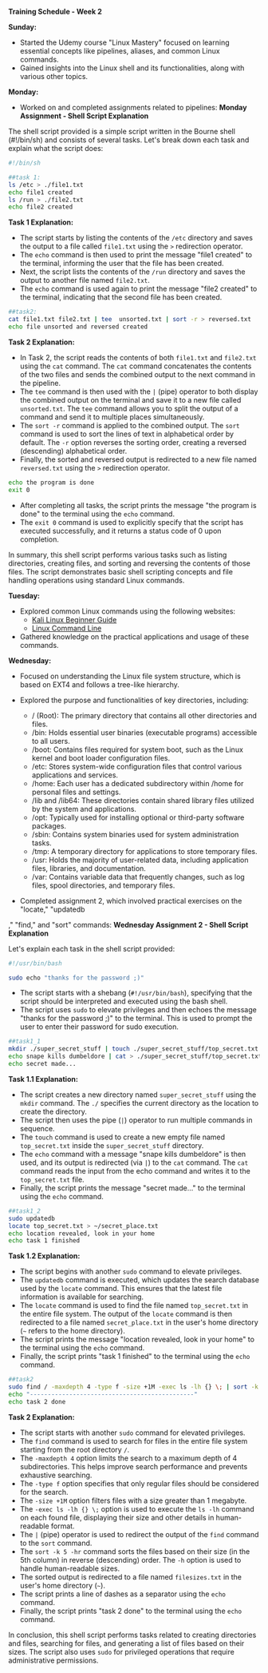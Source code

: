 **Training Schedule - Week 2**

**Sunday:**
- Started the Udemy course "Linux Mastery" focused on learning essential concepts like pipelines, aliases, and common Linux commands.
- Gained insights into the Linux shell and its functionalities, along with various other topics.

**Monday:**
- Worked on and completed assignments related to pipelines:
**Monday Assignment - Shell Script Explanation**

The shell script provided is a simple script written in the Bourne shell (#!/bin/sh) and consists of several tasks. Let's break down each task and explain what the script does:

```bash
#!/bin/sh

##task 1:
ls /etc > ./file1.txt
echo file1 created
ls /run > ./file2.txt
echo file2 created
```

**Task 1 Explanation:**
- The script starts by listing the contents of the `/etc` directory and saves the output to a file called `file1.txt` using the `>` redirection operator.
- The `echo` command is then used to print the message "file1 created" to the terminal, informing the user that the file has been created.
- Next, the script lists the contents of the `/run` directory and saves the output to another file named `file2.txt`.
- The `echo` command is used again to print the message "file2 created" to the terminal, indicating that the second file has been created.

```bash
##task2:
cat file1.txt file2.txt | tee  unsorted.txt | sort -r > reversed.txt
echo file unsorted and reversed created
```

**Task 2 Explanation:**
- In Task 2, the script reads the contents of both `file1.txt` and `file2.txt` using the `cat` command. The `cat` command concatenates the contents of the two files and sends the combined output to the next command in the pipeline.
- The `tee` command is then used with the `|` (pipe) operator to both display the combined output on the terminal and save it to a new file called `unsorted.txt`. The `tee` command allows you to split the output of a command and send it to multiple places simultaneously.
- The `sort -r` command is applied to the combined output. The `sort` command is used to sort the lines of text in alphabetical order by default. The `-r` option reverses the sorting order, creating a reversed (descending) alphabetical order.
- Finally, the sorted and reversed output is redirected to a new file named `reversed.txt` using the `>` redirection operator.

```bash
echo the program is done
exit 0
```

- After completing all tasks, the script prints the message "the program is done" to the terminal using the `echo` command.
- The `exit 0` command is used to explicitly specify that the script has executed successfully, and it returns a status code of 0 upon completion.

In summary, this shell script performs various tasks such as listing directories, creating files, and sorting and reversing the contents of those files. The script demonstrates basic shell scripting concepts and file handling operations using standard Linux commands.


**Tuesday:**
- Explored common Linux commands using the following websites:
  - [Kali Linux Beginner Guide](https://linuxhint.com/kali_linux_-beginner_guide/)
  - [Linux Command Line](https://infinite.education/view/TpiRKhW9K0aIKJo2pwvq9mPL?new&e=xdkXxYqQmhyJTYQNzHBwqWrR)
- Gathered knowledge on the practical applications and usage of these commands.

**Wednesday:**
- Focused on understanding the Linux file system structure, which is based on EXT4 and follows a tree-like hierarchy.
- Explored the purpose and functionalities of key directories, including:
  - / (Root): The primary directory that contains all other directories and files.
  - /bin: Holds essential user binaries (executable programs) accessible to all users.
  - /boot: Contains files required for system boot, such as the Linux kernel and boot loader configuration files.
  - /etc: Stores system-wide configuration files that control various applications and services.
  - /home: Each user has a dedicated subdirectory within /home for personal files and settings.
  - /lib and /lib64: These directories contain shared library files utilized by the system and applications.
  - /opt: Typically used for installing optional or third-party software packages.
  - /sbin: Contains system binaries used for system administration tasks.
  - /tmp: A temporary directory for applications to store temporary files.
  - /usr: Holds the majority of user-related data, including application files, libraries, and documentation.
  - /var: Contains variable data that frequently changes, such as log files, spool directories, and temporary files.
  
- Completed assignment 2, which involved practical exercises on the "locate," "updatedb

," "find," and "sort" commands:
**Wednesday Assignment 2 - Shell Script Explanation**

Let's explain each task in the shell script provided:

```bash
#!/usr/bin/bash

sudo echo "thanks for the password ;)"
```

- The script starts with a shebang (`#!/usr/bin/bash`), specifying that the script should be interpreted and executed using the bash shell.
- The script uses `sudo` to elevate privileges and then echoes the message "thanks for the password ;)" to the terminal. This is used to prompt the user to enter their password for sudo execution.

```bash
##task1_1
mkdir ./super_secret_stuff | touch ./super_secret_stuff/top_secret.txt
echo snape kills dumbeldore | cat > ./super_secret_stuff/top_secret.txt
echo secret made...
```

**Task 1.1 Explanation:**
- The script creates a new directory named `super_secret_stuff` using the `mkdir` command. The `./` specifies the current directory as the location to create the directory.
- The script then uses the pipe (`|`) operator to run multiple commands in sequence.
- The `touch` command is used to create a new empty file named `top_secret.txt` inside the `super_secret_stuff` directory.
- The `echo` command with a message "snape kills dumbeldore" is then used, and its output is redirected (via `|`) to the `cat` command. The `cat` command reads the input from the echo command and writes it to the `top_secret.txt` file.
- Finally, the script prints the message "secret made..." to the terminal using the `echo` command.

```bash
##task1_2
sudo updatedb
locate top_secret.txt > ~/secret_place.txt
echo location revealed, look in your home
echo task 1 finished
```

**Task 1.2 Explanation:**
- The script begins with another `sudo` command to elevate privileges.
- The `updatedb` command is executed, which updates the search database used by the `locate` command. This ensures that the latest file information is available for searching.
- The `locate` command is used to find the file named `top_secret.txt` in the entire file system. The output of the `locate` command is then redirected to a file named `secret_place.txt` in the user's home directory (`~` refers to the home directory).
- The script prints the message "location revealed, look in your home" to the terminal using the `echo` command.
- Finally, the script prints "task 1 finished" to the terminal using the `echo` command.

```bash
##task2
sudo find / -maxdepth 4 -type f -size +1M -exec ls -lh {} \; | sort -k 5 -hr > ~/filesizes.txt
echo "----------------------------------------------"
echo task 2 done
```

**Task 2 Explanation:**
- The script starts with another `sudo` command for elevated privileges.
- The `find` command is used to search for files in the entire file system starting from the root directory `/`.
- The `-maxdepth 4` option limits the search to a maximum depth of 4 subdirectories. This helps improve search performance and prevents exhaustive searching.
- The `-type f` option specifies that only regular files should be considered for the search.
- The `-size +1M` option filters files with a size greater than 1 megabyte.
- The `-exec ls -lh {} \;` option is used to execute the `ls -lh` command on each found file, displaying their size and other details in human-readable format.
- The `|` (pipe) operator is used to redirect the output of the `find` command to the `sort` command.
- The `sort -k 5 -hr` command sorts the files based on their size (in the 5th column) in reverse (descending) order. The `-h` option is used to handle human-readable sizes.
- The sorted output is redirected to a file named `filesizes.txt` in the user's home directory (`~`).
- The script prints a line of dashes as a separator using the `echo` command.
- Finally, the script prints "task 2 done" to the terminal using the `echo` command.

In conclusion, this shell script performs tasks related to creating directories and files, searching for files, and generating a list of files based on their sizes. The script also uses `sudo` for privileged operations that require administrative permissions.
